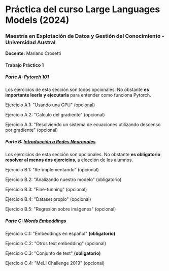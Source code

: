 # Práctica del curso Large Languages Models (2024)
### Maestría en Explotación de Datos y Gestión del Conocimiento - Universidad Austral
**Docente:** Mariano Crosetti

#### Trabajo Práctico 1

##### Parte A: [Pytorch 101](https://github.com/mariano22/llm-austral/blob/main/TP1/TP1_pytorch101.ipynb)

Los ejercicios de esta sección son todos opcionales. No obstante **es importante leerla y ejecutarla** para entender como funciona Pytorch.

Ejercicio A.1: "Usando una GPU" (opcional)

Ejercicio A.2: "Calculo del gradiente" (opcional)

Ejercicio A.3: "Resolviendo un sistema de ecuaciones utilizando descenso por gradiente" (opcional)

##### Parte B: [Introducción a Redes Neuronales](https://github.com/mariano22/llm-austral/blob/main/TP1/TP1_NeuralNetwork101.ipynb)

Los ejercicios de esta sección son opcionales. No obstante **es obligatorio resolver al menos dos ejercicios**, a elección de los alumnos.

Ejercicio B.1: "Re-implementando" (opcional)

Ejercicio B.2: "Analizando nuestro modelo" (obligatorio)

Ejercicio B.3: "Fine-tunning" (opcional)

Ejercicio B.4: "Dataset propio" (opcional)

Ejercicio B.5: "Regresión sobre imágenes" (opcional)

##### Parte C: [Words Embeddings](https://github.com/mariano22/llm-austral/blob/main/TP1/TP1_WordsEmbeddings.ipynb)

Ejercicio C.1: "Embeddings en español" **(obligatorio)**

Ejercicio C.2: "Otros text embedding" (opcional)

Ejercicio C.3: "Conjunto de test" **(obligatorio)**

Ejercicio C.4: "MeLi Challenge 2019" (opcional)
